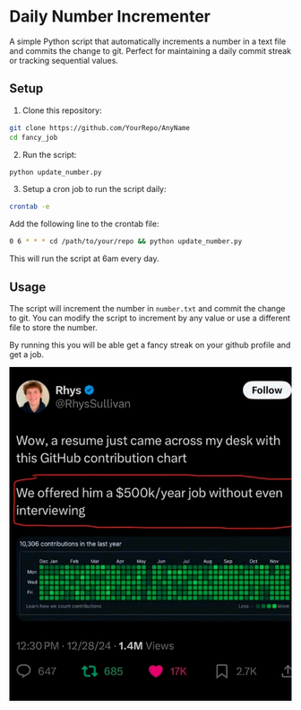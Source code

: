 # Daily Number Incrementer

A simple Python script that automatically increments a number in a text file and commits the change to git. Perfect for maintaining a daily commit streak or tracking sequential values.

## Setup

1. Clone this repository:

```bash
git clone https://github.com/YourRepo/AnyName
cd fancy_job
```

2. Run the script:

```bash
python update_number.py
```

3. Setup a cron job to run the script daily:

```bash
crontab -e
```

Add the following line to the crontab file:

```bash
0 6 * * * cd /path/to/your/repo && python update_number.py
```

This will run the script at 6am every day.

## Usage

The script will increment the number in `number.txt` and commit the change to git. You can modify the script to increment by any value or use a different file to store the number.

By running this you will be able get a fancy streak on your github profile and get a job.

![How to get a job](get_a_job.jpg)
